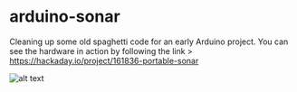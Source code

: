 # arduino-sonar
Cleaning up some old spaghetti code for an early Arduino project. You can see the hardware in action by following the link > https://hackaday.io/project/161836-portable-sonar

![alt text](https://https://cdn.hackaday.io/images/3910651540550040154.jpg)
